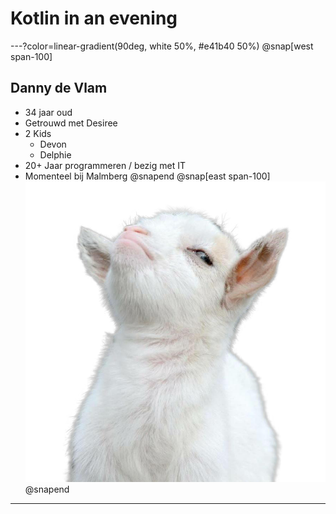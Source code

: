 # Kotlin in an evening

---?color=linear-gradient(90deg, white 50%, #e41b40 50%)
@snap[west span-100]
## Danny de Vlam
* 34 jaar oud
* Getrouwd met Desiree  
* 2 Kids
    * Devon
    * Delphie
* 20+ Jaar programmeren / bezig met IT
* Momenteel bij Malmberg
@snapend
@snap[east span-100]
![](assets/img/danny.png)
@snapend

---
